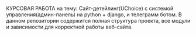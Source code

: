 КУРСОВАЯ РАБОТА
на тему: Сайт-детейлинг(UChoice) с системой управления(админ-панель) на python + django, и телеграмм ботом. 
В данном репозитории содержится полная структура проекта, все модули и зависимости для корректной работы веб-сайта.
